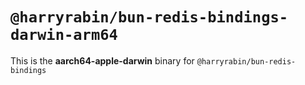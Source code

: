 # `@harryrabin/bun-redis-bindings-darwin-arm64`

This is the **aarch64-apple-darwin** binary for `@harryrabin/bun-redis-bindings`
